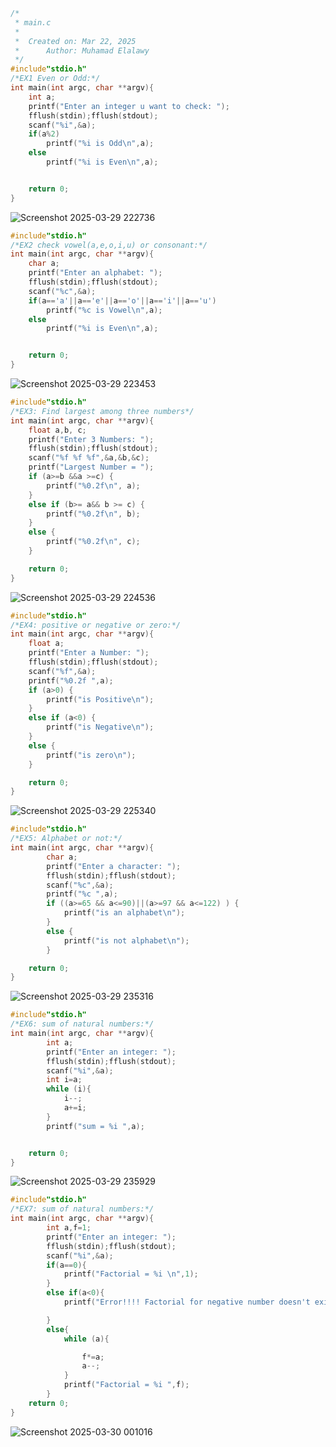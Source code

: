 ```C
/*
 * main.c
 *
 *  Created on: Mar 22, 2025
 *      Author: Muhamad Elalawy
 */
#include"stdio.h"
/*EX1 Even or Odd:*/
int main(int argc, char **argv){
	int a;
	printf("Enter an integer u want to check: ");
	fflush(stdin);fflush(stdout);
	scanf("%i",&a);
	if(a%2)
		printf("%i is Odd\n",a);
	else
		printf("%i is Even\n",a);


	return 0;
}
```
![Screenshot 2025-03-29 222736](https://github.com/user-attachments/assets/77f41c10-5cca-4597-80e4-5695e7a2df06)


```C
#include"stdio.h"
/*EX2 check vowel(a,e,o,i,u) or consonant:*/
int main(int argc, char **argv){
	char a;
	printf("Enter an alphabet: ");
	fflush(stdin);fflush(stdout);
	scanf("%c",&a);
	if(a=='a'||a=='e'||a=='o'||a=='i'||a=='u')
		printf("%c is Vowel\n",a);
	else
		printf("%i is Even\n",a);


	return 0;
}
```
![Screenshot 2025-03-29 223453](https://github.com/user-attachments/assets/03854931-fd80-4100-8fff-47a8fc1c4b50)

```C
#include"stdio.h"
/*EX3: Find largest among three numbers*/
int main(int argc, char **argv){
	float a,b, c;
	printf("Enter 3 Numbers: ");
	fflush(stdin);fflush(stdout);
	scanf("%f %f %f",&a,&b,&c);
	printf("Largest Number = ");
    if (a>=b &&a >=c) {
        printf("%0.2f\n", a);
    }
    else if (b>= a&& b >= c) {
        printf("%0.2f\n", b);
    }
    else {
        printf("%0.2f\n", c);
    }

	return 0;
}
```
![Screenshot 2025-03-29 224536](https://github.com/user-attachments/assets/c026c156-a8ac-42f2-aa95-1a0bf88b82eb)


```C
#include"stdio.h"
/*EX4: positive or negative or zero:*/
int main(int argc, char **argv){
	float a;
	printf("Enter a Number: ");
	fflush(stdin);fflush(stdout);
	scanf("%f",&a);
	printf("%0.2f ",a);
    if (a>0) {
        printf("is Positive\n");
    }
    else if (a<0) {
        printf("is Negative\n");
    }
    else {
        printf("is zero\n");
    }

	return 0;
}
```
![Screenshot 2025-03-29 225340](https://github.com/user-attachments/assets/b780ca18-2785-41fa-a6fd-654c6ed44756)


```C
#include"stdio.h"
/*EX5: Alphabet or not:*/
int main(int argc, char **argv){
		char a;
		printf("Enter a character: ");
		fflush(stdin);fflush(stdout);
		scanf("%c",&a);
		printf("%c ",a);
		if ((a>=65 && a<=90)||(a>=97 && a<=122) ) {
			printf("is an alphabet\n");
		}
		else {
			printf("is not alphabet\n");
		}

	return 0;
}
```
![Screenshot 2025-03-29 235316](https://github.com/user-attachments/assets/dc017412-881f-4f6e-b56c-705ae6d140d0)

```C
#include"stdio.h"
/*EX6: sum of natural numbers:*/
int main(int argc, char **argv){
		int a;
		printf("Enter an integer: ");
		fflush(stdin);fflush(stdout);
		scanf("%i",&a);
		int i=a;
		while (i){
			i--;
			a+=i;
		}
		printf("sum = %i ",a);


	return 0;
}
```
![Screenshot 2025-03-29 235929](https://github.com/user-attachments/assets/03214c67-a7a9-47f5-8d20-57aa5aa69887)

```C
#include"stdio.h"
/*EX7: sum of natural numbers:*/
int main(int argc, char **argv){
		int a,f=1;
		printf("Enter an integer: ");
		fflush(stdin);fflush(stdout);
		scanf("%i",&a);
		if(a==0){
			printf("Factorial = %i \n",1);
		}
		else if(a<0){
			printf("Error!!!! Factorial for negative number doesn't exist.\n");

		}
		else{
			while (a){

				f*=a;
				a--;
			}
			printf("Factorial = %i ",f);
		}
	return 0;
}
```
![Screenshot 2025-03-30 001016](https://github.com/user-attachments/assets/ce71dc87-256e-45cf-af8d-314827de3ff6)

